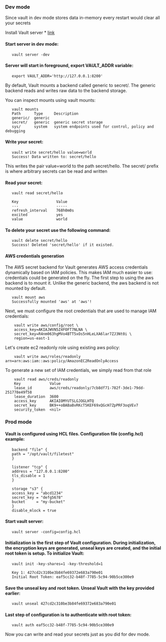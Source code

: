 ### Dev mode

Since vault in dev mode stores data in-memory every restart would clear all your secrets
 

Install Vault server * [link](https://www.vaultproject.io/intro/getting-started/install.html)

#### Start server in dev mode:
```
   vault server -dev
```
#### Server will start in foreground, export VAULT_ADDR variable:

```
   export VAULT_ADDR='http://127.0.0.1:8200'
```

By default, Vault mounts a backend called generic to secret/. The generic backend reads and writes raw data to the backend storage.

You can inspect mounts using vault mounts:

```
   vault mounts
   Path      Type     Description
   generic/  generic
   secret/   generic  generic secret storage
   sys/      system   system endpoints used for control, policy and debugging
```

#### Write your secret:

``` 
   vault write secret/hello value=world
   Success! Data written to: secret/hello
```

This writes the pair value=world to the path secret/hello. The secret/ prefix is where arbitrary secrets can be read and written

#### Read your secret:

```
   vault read secret/hello

   Key                 Value
   ---                 -----
   refresh_interval    768h0m0s
   excited             yes
   value               world
```

#### To delete your secret use the following command:

```
   vault delete secret/hello
   Success! Deleted 'secret/hello' if it existed.
```

#### AWS credentials generation

The AWS secret backend for Vault generates AWS access credentials dynamically based on IAM policies. This makes IAM much easier to use: credentials could be generated on the fly.
The first step to using the aws backend is to mount it. Unlike the generic backend, the aws backend is not mounted by default.

```
   vault mount aws
   Successfully mounted 'aws' at 'aws'!
```

Next, we must configure the root credentials that are used to manage IAM credentials:

```
    vault write aws/config/root \
    access_key=AKIAJWVN5Z4FOFT7NLNA \
    secret_key=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 \
    region=us-east-1
```

Let's create ec2 readonly role using existing aws policy:

```
    vault write aws/roles/readonly arn=arn:aws:iam::aws:policy/AmazonEC2ReadOnlyAccess
```

To generate a new set of IAM credentials, we simply read from that role

```
    vault read aws/creds/readonly
    Key             Value
    lease_id        aws/creds/readonly/7cb8df71-782f-3de1-79dd-251778e49f58
    lease_duration  3600
    access_key      AKIAIOMYUTSLGJOGLHTQ
    secret_key      BK9++oBABaBvRKcT5KEF69xQGcH7ZpPRF3oqVEv7
    security_token  <nil>
``` 

### Prod mode

#### Vault is configured using HCL files. Configuration file (config.hcl) example:

```
   backend "file" {
   path = "/opt/vault/filetest"
   }

   listener "tcp" {
   address = "127.0.0.1:8200"
   tls_disable = 1
   }
   
   storage "s3" {
   access_key = "abcd1234"
   secret_key = "defg5678"
   bucket     = "my-bucket"
   }
   disable_mlock = true
```

#### Start vault server:

```
   vault server -config=config.hcl
```

#### Initialization is the first step of Vault configuration. During initialization, the encryption keys are generated, unseal keys are created, and the initial root token is setup. To initialize Vault:

```
   vault init -key-shares=1 -key-threshold=1

   Key 1: 427cd2c310be3b84fe69372e683a790e01
   Initial Root Token: eaf5cc32-b48f-7785-5c94-90b5ce300e9
```

#### Save the unseal key and root token. Unseal Vault with the key provided earlier:

```
   vault unseal 427cd2c310be3b84fe69372e683a790e01
```

#### Last step of configuration is to authenticate with root token:

```
   vault auth eaf5cc32-b48f-7785-5c94-90b5ce300e9
```

Now you can write and read your secrets just as you did for dev mode.